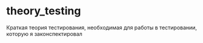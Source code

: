 # theory_testing
Краткая теория тестирования, необходимая для работы в тестировании, которую я законспектировал
